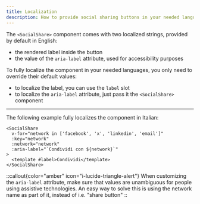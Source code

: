 ```yaml
---
title: Localization
description: How to provide social sharing buttons in your needed languages.
---
```


The `<SocialShare>` component comes with two localized strings, provided by default in English:
- the rendered label inside the button
- the value of the `aria-label` attribute, used for accessibility purposes

To fully localize the component in your needed languages, you only need to override their default values:

- to localize the label, you can use the `label` slot
- to localize the `aria-label` attribute, just pass it the `<SocialShare>` component

---

The following example fully localizes the component in Italian:

```vue
<SocialShare
  v-for="network in ['facebook', 'x', 'linkedin', 'email']"
  :key="network"
  :network="network"
  :aria-label="`Condividi con ${network}`"
>
  <template #label>Condividi</template>
</SocialShare>
```

::callout{color="amber" icon="i-lucide-triangle-alert"}
When customizing the `aria-label` attribute, make sure that values are unambiguous for people using assistive technologies. An easy way to solve this is using the network name as part of it, instead of i.e. "share button"
::
